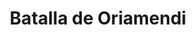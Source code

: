 ﻿---
title: "Batalla de Oriamendi"
permalink: periodes_392.html
layout: periode
dataInici: 1837-03-16
sidebar: periodes
pares:
  - 389:
    title: "Primera Guerra Carlista"
    dataInici: "(1833-10-02)"
    dataFi: "(1840-07-06)"

fills:
jocsPrincipals:
jocsEscenaris:
jocsEpoca:
  - title: "Dios Patria y Rey"
    bggId: 31776
    escenari: "Oriamendi"

jocsEpocaEscenaris:
---
